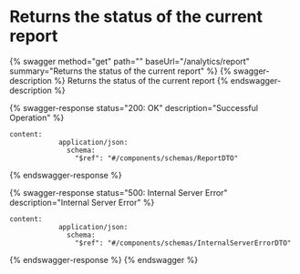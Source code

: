 # Returns the status of the current report

{% swagger method="get" path="" baseUrl="/analytics/report" summary="Returns the status of the current report" %}
{% swagger-description %}
Returns the status of the current report
{% endswagger-description %}

{% swagger-response status="200: OK" description="Successful Operation" %}
```
content:
            application/json:
              schema:
                "$ref": "#/components/schemas/ReportDTO"
```
{% endswagger-response %}

{% swagger-response status="500: Internal Server Error" description="Internal Server Error" %}
```
content:
            application/json:
              schema:
                "$ref": "#/components/schemas/InternalServerErrorDTO"
```
{% endswagger-response %}
{% endswagger %}
